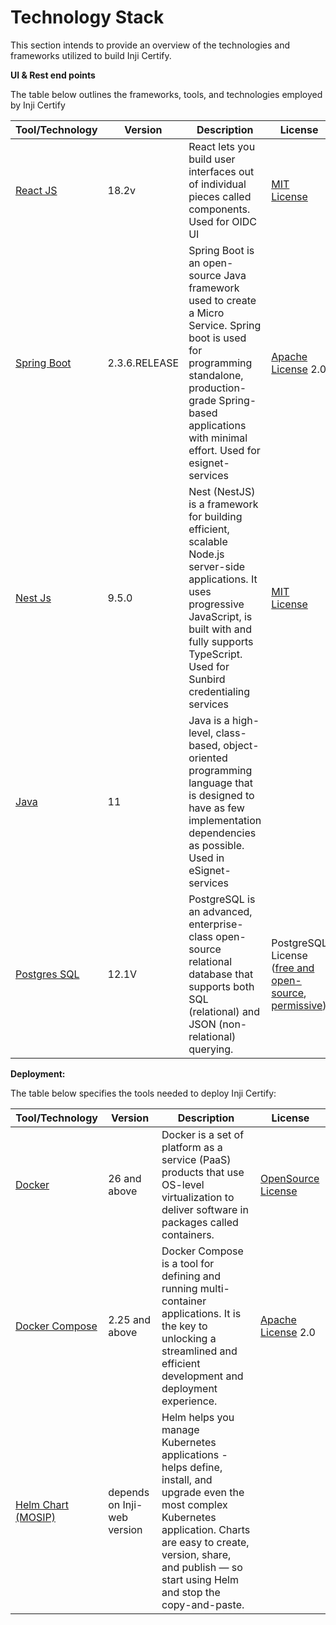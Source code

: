 # Technology Stack

This section intends to provide an overview of the technologies and frameworks utilized to build Inji Certify.&#x20;

**UI & Rest end points**&#x20;

The table below outlines the frameworks, tools, and technologies employed by Inji Certify&#x20;

| **Tool/Technology**                                                              | **Version**                   | **Description**                                                                                                                                                                                                         | **License**                                                                                                                                                                            |
| -------------------------------------------------------------------------------- | ----------------------------- | ----------------------------------------------------------------------------------------------------------------------------------------------------------------------------------------------------------------------- | -------------------------------------------------------------------------------------------------------------------------------------------------------------------------------------- |
| [React JS](https://react.dev/)                                                   | 18.2v                         | React lets you build user interfaces out of individual pieces called components. Used for OIDC UI                                                                                                                       | [MIT License](https://github.com/facebook/react/blob/main/LICENSE)                                                                                                                     |
| <p><a href="https://spring.io/projects/spring-boot">Spring Boot</a> </p><p> </p> | <p>2.3.6.RELEASE </p><p> </p> | Spring Boot is an open-source Java framework used to create a Micro Service. Spring boot is used for programming standalone, production-grade Spring-based applications with minimal effort. Used for esignet-services  |  [Apache License](https://en.wikipedia.org/wiki/Apache\_License) 2.0                                                                                                                   |
| [Nest Js](https://docs.nestjs.com/)                                              | 9.5.0                         | Nest (NestJS) is a framework for building efficient, scalable Node.js server-side applications. It uses progressive JavaScript, is built with and fully supports TypeScript. Used for Sunbird credentialing services    | <p> <a href="https://github.com/facebook/react/blob/main/LICENSE">MIT License</a> </p><p> </p>                                                                                         |
| [Java](https://www.java.com/en/)                                                 | 11                            | Java is a high-level, class-based, object-oriented programming language that is designed to have as few implementation dependencies as possible. Used in eSignet-services                                               |                                                                                                                                                                                        |
| [Postgres SQL](https://www.postgresql.org/about/)                                | 12.1V                         | PostgreSQL is an advanced, enterprise-class open-source relational database that supports both SQL (relational) and JSON (non-relational) querying.                                                                     | PostgreSQL License ([free and open-source](https://en.wikipedia.org/wiki/Free\_and\_open-source\_software), [permissive](https://en.wikipedia.org/wiki/Permissive\_software\_license)) |

&#x20;

**Deployment:**&#x20;

The table below specifies the tools needed to deploy Inji Certify:&#x20;

| **Tool/Technology**                                        | **Version**                  | **Description**                                                                                                                                                                                                                             | **License**                                                          |
| ---------------------------------------------------------- | ---------------------------- | ------------------------------------------------------------------------------------------------------------------------------------------------------------------------------------------------------------------------------------------- | -------------------------------------------------------------------- |
| [Docker](https://www.docker.com/)                          | 26 and above                 | Docker is a set of platform as a service (PaaS) products that use OS-level virtualization to deliver software in packages called containers.                                                                                                | [OpenSource License](https://www.docker.com/community/open-source/)  |
| [Docker Compose](https://docs.docker.com/compose/)         | 2.25 and above               | Docker Compose is a tool for defining and running multi-container applications. It is the key to unlocking a streamlined and efficient development and deployment experience.                                                               | [Apache License](https://en.wikipedia.org/wiki/Apache\_License) 2.0  |
| [Helm Chart (MOSIP)](https://github.com/mosip/mosip-helm)  | depends on Inji-web version  | Helm helps you manage Kubernetes applications - helps define, install, and upgrade even the most complex Kubernetes application. Charts are easy to create, version, share, and publish — so start using Helm and stop the copy-and-paste.  |                                                                      |

&#x20;
